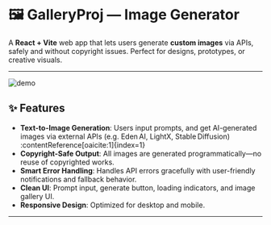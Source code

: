 # 🖼️ GalleryProj — Image Generator

A **React + Vite** web app that lets users generate **custom images** via APIs, safely and without copyright issues. Perfect for designs, prototypes, or creative visuals.

---

![demo](https://miro.medium.com/v2/resize:fit:1100/format:webp/1*0N8CVKix7OGfBDsgh9DzrQ.gif)


## ✨ Features

- **Text-to-Image Generation**: Users input prompts, and get AI-generated images via external APIs (e.g. Eden AI, LightX, Stable Diffusion) :contentReference[oaicite:1]{index=1}  
- **Copyright-Safe Output**: All images are generated programmatically—no reuse of copyrighted works.
- **Smart Error Handling**: Handles API errors gracefully with user-friendly notifications and fallback behavior.
- **Clean UI**: Prompt input, generate button, loading indicators, and image gallery UI.
- **Responsive Design**: Optimized for desktop and mobile.

---
